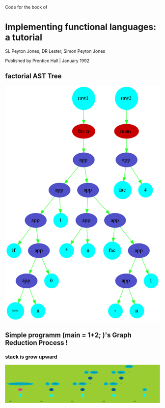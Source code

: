 Code for the book of 
# Implementing functional languages: a tutorial

SL Peyton Jones, DR Lester, Simon Peyton Jones

Published by Prentice Hall | January 1992


## factorial AST Tree

![factorial.png](https://raw.githubusercontent.com/iomeone/graphReduction/master/png/factorial.png)  

## Simple programm (main = 1+2; )'s  Graph Reduction Process !
### stack is grow upward
![simpleMathGraphReduction.png](https://raw.githubusercontent.com/iomeone/graphReduction/master/png/simpleMathGraphReduction.png)  
